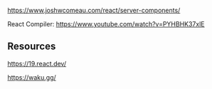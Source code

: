 https://www.joshwcomeau.com/react/server-components/

React Compiler: https://www.youtube.com/watch?v=PYHBHK37xlE

## Resources

https://19.react.dev/

https://waku.gg/
